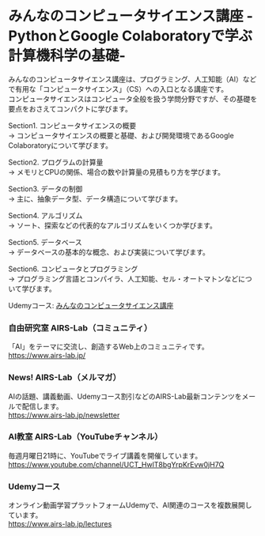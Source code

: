 # みんなのコンピュータサイエンス講座 -PythonとGoogle Colaboratoryで学ぶ計算機科学の基礎-
みんなのコンピュータサイエンス講座は、プログラミング、人工知能（AI）などで有用な「コンピュータサイエンス」（CS）への入口となる講座です。  
コンピュータサイエンスはコンピュータ全般を扱う学問分野ですが、その基礎を要点をおさえてコンパクトに学びます。 

Section1. コンピュータサイエンスの概要  
→ コンピュータサイエンスの概要と基礎、および開発環境であるGoogle Colaboratoryについて学びます。

Section2. プログラムの計算量  
→ メモリとCPUの関係、場合の数や計算量の見積もり方を学びます。

Section3. データの制御  
→ 主に、抽象データ型、データ構造について学びます。

Section4. アルゴリズム  
→ ソート、探索などの代表的なアルゴリズムをいくつか学びます。

Section5. データベース  
→ データベースの基本的な概念、および実装について学びます。

Section6. コンピュータとプログラミング  
→ プログラミング言語とコンパイラ、人工知能、セル・オートマトンなどについて学びます。

Udemyコース: [みんなのコンピュータサイエンス講座](https://www.udemy.com/course/min-computer-science/?referralCode=0519067CA8180ED5AE50)

### 自由研究室 AIRS-Lab（コミュニティ）
「AI」をテーマに交流し、創造するWeb上のコミュニティです。  
https://www.airs-lab.jp/  
  
### News! AIRS-Lab（メルマガ）
AIの話題、講義動画、Udemyコース割引などのAIRS-Lab最新コンテンツをメールで配信します。  
https://www.airs-lab.jp/newsletter  
  
### AI教室 AIRS-Lab（YouTubeチャンネル）
毎週月曜日21時に、YouTubeでライブ講義を開催しています。  
https://www.youtube.com/channel/UCT_HwlT8bgYrpKrEvw0jH7Q  
  
### Udemyコース
オンライン動画学習プラットフォームUdemyで、AI関連のコースを複数展開しています。  
https://www.airs-lab.jp/lectures  
